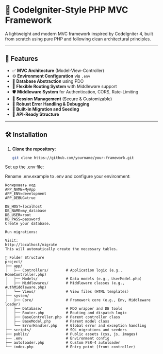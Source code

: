 # 🚀 CodeIgniter-Style PHP MVC Framework

A lightweight and modern MVC framework inspired by CodeIgniter 4, built from scratch using pure PHP and following clean architectural principles.

---

## 📌 Features

- ✅ **MVC Architecture** (Model-View-Controller)
- ⚙️ **Environment Configuration** via `.env`
- 💾 **Database Abstraction** using PDO
- 🔁 **Flexible Routing System** with Middleware support
- 🛡️ **Middleware System** for Authentication, CORS, Rate-Limiting
- 🔐 **Session Management** (Secure & Customizable)
- 🐞 **Robust Error Handling & Debugging**
- 🧪 **Built-in Migration and Seeding**
- 🧩 **API-Ready Structure**

---

## 🛠️ Installation

1. **Clone the repository:**

   ```bash
   git clone https://github.com/yourname/your-framework.git
Set up the .env file:

Rename .env.example to .env and configure your environment:
```env
Копировать код
APP_NAME=MyApp
APP_ENV=development
APP_DEBUG=true

DB_HOST=localhost
DB_NAME=my_database
DB_USER=root
DB_PASS=password
Create your database.

Run migrations:

Visit:
http://localhost/migrate
This will automatically create the necessary tables.

📁 Folder Structure
project/
├── app/
│   ├── Controllers/        # Application logic (e.g., HomeController.php)
│   ├── Models/             # Data models (e.g., UserModel.php)
│   ├── Middlewares/        # Middleware classes (e.g., AuthMiddleware.php)
│   └── Views/              # View files (HTML templates)
├── system/
│   ├── Core/               # Framework core (e.g., Env, Middleware loader)
│   ├── Database/           # PDO wrapper and DB tools
│   ├── Router.php          # Routing and dispatch logic
│   ├── BaseController.php  # Parent controller class
│   ├── BaseModel.php       # Parent model class
│   └── ErrorHandler.php    # Global error and exception handling
├── scripts/                # SQL migrations and seeders
├── public/                 # Public assets (css, js, images)
├── .env                    # Environment config
├── autoloader.php          # Custom PSR-4 autoloader
└── index.php               # Entry point (front controller)
